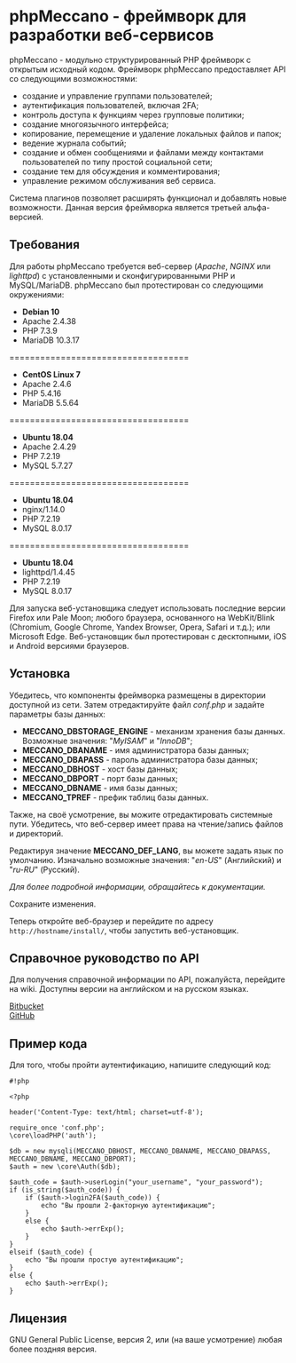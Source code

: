 # phpMeccano - фреймворк для разработки веб-сервисов #

phpMeccano - модульно структурированный PHP фреймворк с открытым исходный кодом. Фреймворк phpMeccano предоставляет API co следующими возможностями:

* создание и управление группами пользователей;
* аутентификация пользователей, включая 2FA;
* контроль доступа к функциям через групповые политики;
* создание многоязычного интерфейса;
* копирование, перемещение и удаление локальных файлов и папок;
* ведение журнала событий;
* создание и обмен сообщениями и файлами между контактами пользователей по типу простой социальной сети;
* создание тем для обсуждения и комментирования;
* управление режимом обслуживания веб сервиса.

Система плагинов позволяет расширять функционал и добавлять новые возможности. Данная версия фреймворка является третьей альфа-версией.

## Требования ##

Для работы phpMeccano требуется веб-сервер (*Apache*, *NGINX* или *lighttpd*) с установленными и сконфигурированными PHP и MySQL/MariaDB.
phpMeccano был протестирован со следующими окружениями:

* **Debian 10**
* Apache 2.4.38
* PHP 7.3.9 
* MariaDB 10.3.17

===================================

* **CentOS Linux 7**
* Apache 2.4.6
* PHP 5.4.16 
* MariaDB 5.5.64

===================================

* **Ubuntu 18.04**
* Apache 2.4.29
* PHP 7.2.19
* MySQL 5.7.27

===================================

* **Ubuntu 18.04**
* nginx/1.14.0
* PHP 7.2.19
* MySQL 8.0.17

===================================

* **Ubuntu 18.04**
* lighttpd/1.4.45
* PHP 7.2.19
* MySQL 8.0.17

Для запуcка веб-установщика следует использовать последние версии Firefox или Pale Moon; любого браузера, основанного на WebKit/Blink (Chromium, Google Chrome, Yandex Browser, Opera, Safari и т.д.); или Microsoft Edge. Веб-установщик был протестирован с десктопными, iOS и Android версиями браузеров.

## Установка ##

Убедитесь, что компоненты фреймворка размещены в директории доступной из сети. Затем отредактируйте файл *conf.php* и задайте параметры базы данных:

* **MECCANO_DBSTORAGE_ENGINE** - механизм хранения базы данных. Возможные значения: "*MyISAM*" и "*InnoDB*";
* **MECCANO_DBANAME** - имя администратора базы данных;
* **MECCANO_DBAPASS** - пароль администратора базы данных;
* **MECCANO_DBHOST** - хост базы данных;
* **MECCANO_DBPORT** - порт базы данных;
* **MECCANO_DBNAME** - имя базы данных;
* **MECCANO_TPREF** - префик таблиц базы данных.

Также, на своё усмотрение, вы можите отредактировать системные пути. Убедитесь, что веб-сервер имеет права на чтение/запись файлов и директорий.

Редактируя значение **MECCANO_DEF_LANG**, вы можете задать язык по умолчанию. Изначально возможные значения: "*en-US*" (Английский) и "*ru-RU*" (Русский).

*Для более подробной информации, обращайтесь к документации.*

Сохраните изменения.

Теперь откройте веб-браузер и перейдите по адресу ```http://hostname/install/```, чтобы запустить веб-установщик.

## Справочное руководство по API ##

Для получения справочной информации по API, пожалуйста, перейдите на wiki. Доступны версии на английском и на русском языках.

[Bitbucket](https://bitbucket.org/azexmail/phpmeccano/wiki)  
[GitHub](https://github.com/azex/phpmeccano/wiki)

## Пример кода ##

Для того, чтобы пройти аутентификацию, напишите следующий код:

```
#!php

<?php

header('Content-Type: text/html; charset=utf-8');

require_once 'conf.php';
\core\loadPHP('auth');

$db = new mysqli(MECCANO_DBHOST, MECCANO_DBANAME, MECCANO_DBAPASS, MECCANO_DBNAME, MECCANO_DBPORT);
$auth = new \core\Auth($db);

$auth_code = $auth->userLogin("your_username", "your_password");
if (is_string($auth_code)) {
    if ($auth->login2FA($auth_code)) {
        echo "Вы прошли 2-факторную аутентификацию";
    }
    else {
        echo $auth->errExp();
    }
}
elseif ($auth_code) {
    echo "Вы прошли простую аутентификацию";
}
else {
    echo $auth->errExp();
}
```

## Лицензия ##

GNU General Public License, версия 2, или (на ваше усмотрение) любая более поздняя версия.
